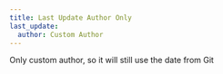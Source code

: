 ```yaml
---
title: Last Update Author Only
last_update:
  author: Custom Author
---
```


Only custom author, so it will still use the date from Git